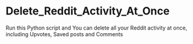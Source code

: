 # Delete_Reddit_Activity_At_Once
Run this Python script and You can delete all your Reddit activity at once, including Upvotes, Saved posts and Comments
